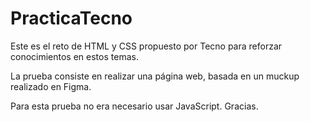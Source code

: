 # PracticaTecno

Este es el reto de HTML y CSS propuesto por Tecno para reforzar conocimientos en estos temas.

La prueba consiste en realizar una página web, basada en un muckup realizado en Figma.

Para esta prueba no era necesario usar JavaScript.
Gracias.